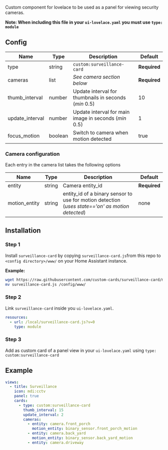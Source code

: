 Custom component for lovelace to be used as a panel for viewing security cameras.

**Note: When including this file in your `ui-lovelace.yaml` you must use `type: module`**

## Config

| Name | Type | Description | Default
| ---- | ---- | ----------- | -------
| type | string | `custom:surveillance-card` | **Required**
| cameras | list | _See camera section below_ | **Required**
| thumb_interval | number | Update interval for thumbnails in seconds (_min_ 0.5) | 10
| update_interval | number | Update interval for main image in seconds (_min_ 0.5) | 1
| focus_motion | boolean | Switch to camera when motion detected | true

### Camera configuration

Each entry in the camera list takes the following options

| Name | Type | Description | Default
| ---- | ---- | ----------- | -------
| entity | string | Camera entity_id | **Required**
| motion_entity | string | entity_id of a binary sensor to use for motion detection (_uses state=='on' as motion detected_) | none

## Installation

### Step 1

Install `surveillance-card` by copying `surveillance-card.js`from this repo to `<config directory>/www/` on your Home Assistant instance.

**Example:**

```bash
wget https://raw.githubusercontent.com/custom-cards/surveillance-card/master/surveillance-card.js
mv surveillance-card.js /config/www/
```

### Step 2

Link `surveillance-card` inside you `ui-lovelace.yaml`.

```yaml
resources:
  - url: /local/surveillance-card.js?v=0
    type: module
```

### Step 3

Add as custom card of a panel view in your `ui-lovelace.yaml` using `type: custom:surveillance-card`

## Example
```yaml
views:
  - title: Surveillance
    icon: mdi:cctv
    panel: true
    cards:
      - type: custom:surveillance-card
        thumb_interval: 15
        update_interval: 2
        cameras:
          - entity: camera.front_porch
            motion_entity: binary_sensor.front_porch_motion
          - entity: camera.back_yard
            motion_entity: binary_sensor.back_yard_motion
          - entity: camera.driveway
```
